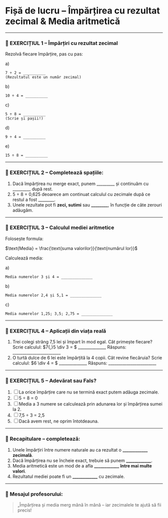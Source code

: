 # Fișă de lucru – Împărțirea cu rezultat zecimal & Media aritmetică



------

### 🔹 EXERCIȚIUL 1 – **Împărțiri cu rezultat zecimal**

Rezolvă fiecare împărțire, pas cu pas:

a)

```
7 ÷ 2 = __________  
(Rezultatul este un număr zecimal)
```

b)

```
10 ÷ 4 = __________
```

c)

```
5 ÷ 8 = __________
(Scrie și pașii!)
```

d)

```
9 ÷ 4 = __________
```

e)

```
15 ÷ 8 = __________
```

------

### 🔹 EXERCIȚIUL 2 – **Completează spațiile:**

1. Dacă împărțirea nu merge exact, punem _________ și continuăm cu _________ după rest.
2. 5 ÷ 8 = 0,625 deoarece am continuat calculul cu zecimale după ce restul a fost ________.
3. Unele rezultate pot fi **zeci, sutimi** sau **________**, în funcție de câte zerouri adăugăm.

------

### 🔹 EXERCIȚIUL 3 – **Calculul mediei aritmetice**

Folosește formula:

$\text{Media} = \frac{\text{suma valorilor}}{\text{numărul lor}}$

Calculează media:

a)

```
Media numerelor 3 și 4 = ______________
```

b)

```
Media numerelor 2,4 și 5,1 = ______________
```

c)

```
Media numerelor 1,25; 3,5; 2,75 = ______________
```

------

### 🔹 EXERCIȚIUL 4 – **Aplicații din viața reală**

1. Trei colegi strâng 7,5 lei și împart în mod egal. Cât primește fiecare?
    Scrie calculul:
    $7{,}5 \div 3 = $ ______________
    Răspuns: ________________________
2. O turtă dulce de 6 lei este împărțită la 4 copii. Cât revine fiecăruia?
    Scrie calculul:
    $6 \div 4 = $ ______________
    Răspuns: ________________________

------

### 🔹 EXERCIȚIUL 5 – **Adevărat sau Fals?**

1. ☐ La orice împărțire care nu se termină exact putem adăuga zecimale.
2. ☐ 5 ÷ 8 = 0
3. ☐ Media a 3 numere se calculează prin adunarea lor și împărțirea sumei la 2.
4. ☐ 7,5 ÷ 3 = 2,5
5. ☐ Dacă avem rest, ne oprim întotdeauna.

------

### 🔁 Recapitulare – completează:

1. Unele împărțiri între numere naturale au ca rezultat o **____________ zecimală**.
2. Dacă împărțirea nu se încheie exact, trebuie să punem **____________**.
3. Media aritmetică este un mod de a afla **____________ între mai multe valori**.
4. Rezultatul mediei poate fi un **____________** cu zecimale.

------

### 📝 Mesajul profesorului:

> „Împărțirea și media merg mână în mână – iar zecimalele te ajută să fii precis!